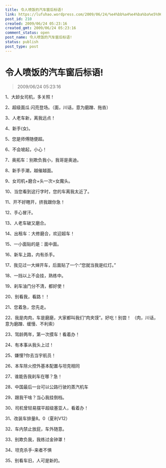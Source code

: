 ```yaml
---
title: 令人喷饭的汽车窗后标语!
link: https://lufuhao.wordpress.com/2009/06/24/%e4%bb%a4%e4%ba%ba%e5%96%b7%e9%a5%ad%e7%9a%84%e6%b1%bd%e8%bd%a6%e7%aa%97%e5%90%8e%e6%a0%87%e8%af%ad/
post_id: 210
created: 2009/06/24 05:23:16
created_gmt: 2009/06/24 05:23:16
comment_status: open
post_name: 令人喷饭的汽车窗后标语!
status: publish
post_type: post
---
```


# 令人喷饭的汽车窗后标语!

> 2009/06/24 05:23:16

 

1、大龄女司机，多关照！

2、超级面瓜 闪亮登场。（面，川话，意为磨蹭、拖沓）

3、人老车新，离我远点！

4、新手(女)。

5、您是师傅随便超。

6、不会坡起，小心！

7、奥拓车：别欺负我小，我哥是奥迪。

8、新手手潮，越催越面。

9、女司机+磨合+头一次=女魔头。

10、当您看到这行字时，您的车离我太近了。

11、开不好瞎开，挤我跟你急！

12、手心冒汗。

13、人老车破又磨合。

14、出租车：大修磨合，欢迎超车！

15、一小面贴的是：面中面。

16、新车上路，内有杀手。

17、我见过一大婶开车，后面贴了一个:“您就当我是红灯。”

18、一挡以上不会挂，熟练中。

19、刹车油门分不清，都好使！

20、别看我，看路！！

21、您着急，您先走。

22、我是肉肉，车是磨磨，大家都叫我们“肉夹馍”。好吃！别尝！ （肉，川话，意为磨蹭、缓慢、不利索）

23、驾龄两年，第一次摸车！看着办！

24、有本事从我头上过！

25、嫌慢?你去当宇航员！

26、本车除火控外基本配置与坦克相同

27、谁能告我刹车在哪？急！

28、中国最后一台可以公路行驶的蒸汽机车

29、跟我干啥？当心我挂倒档。

30、司机曾轻易摆平超级塞亚人，看着办！

31、改装车排量8。0（夏利V12）

32、车内禁止放屁，车外随意。

33、别欺负我，我练过金钟罩！

34、坦克杀手-来者不惧

35、别看车旧，人可是新的。
